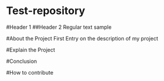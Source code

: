 # Test-repository
#Header 1
##Header 2
Regular text sample


#About the Project
First Entry on the description of my project

#Explain the Project

#Conclusion

#How to contribute 
